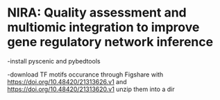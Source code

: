 # NIRA: Quality assessment and multiomic integration to improve gene regulatory network inference
-install pyscenic and pybedtools

-download TF motifs occurance through Figshare with https://doi.org/10.48420/21313626.v1 and https://doi.org/10.48420/21313620.v1
 unzip them into a dir
